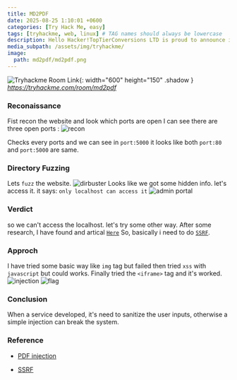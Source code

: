 ```yaml
---
title: MD2PDF
date: 2025-08-25 1:10:01 +0600
categories: [Try Hack Me, easy]
tags: [tryhackme, web, linux] # TAG names should always be lowercase
description: Hello Hacker!TopTierConversions LTD is proud to announce its latest and greatest product launch 'MD2PDF'. This easy-to-use utility converts markdown files to PDF and is totally secure! Right...?
media_subpath: /assets/img/tryhackme/
image:
  path: md2pdf/md2pdf.png
---
```

![Tryhackme Room Link](https://tryhackme-images.s3.amazonaws.com/room-icons/c53da808dba7b45a03b79dacf587ebb6.png){: width="600" height="150" .shadow }
_<https://tryhackme.com/room/md2pdf>_

### Reconaissance
Fist recon the website and look which ports are open 
I can see  there are three open ports :
![recon](md2pdf/recon.png)

Checks every ports and we can see in `port:5000` it looks like both `port:80` and `port:5000` are same.


### Directory Fuzzing

Lets `fuzz` the website.
![dirbuster](md2pdf/dirbus.png)
Looks like we got some hidden info. let's access it. it says: `only localhost can access it`
![admin portal](md2pdf/admin.png)

### Verdict
so we can't access the localhost. let's try some other way.
After some research, I have found and artical [`Here`](https://www.intigriti.com/researchers/blog/hacking-tools/exploiting-pdf-generators-a-complete-guide-to-finding-ssrf-vulnerabilities-in-pdf-generators#what-are-pdf-generators)
So, basically i need to do [`SSRF`](https://www.intigriti.com/researchers/blog/hacking-tools/ssrf-a-complete-guide-to-exploiting-advanced-ssrf-vulnerabilities).

### Approch
I have tried some basic way like `img` tag but failed then tried `xss` with `javascript` but could works. Finally tried the `<iframe>` tag and it's worked.
![injection](md2pdf/injection.png)
![flag](md2pdf/flag.png)


### Conclusion

When a service developed, it's need to sanitize the user inputs, otherwise a simple injection can break the system.

### Reference 

- [PDF injection](https://www.intigriti.com/researchers/blog/hacking-tools/exploiting-pdf-generators-a-complete-guide-to-finding-ssrf-vulnerabilities-in-pdf-generators#what-are-pdf-generators)

- [SSRF](https://www.intigriti.com/researchers/blog/hacking-tools/ssrf-a-complete-guide-to-exploiting-advanced-ssrf-vulnerabilities)
